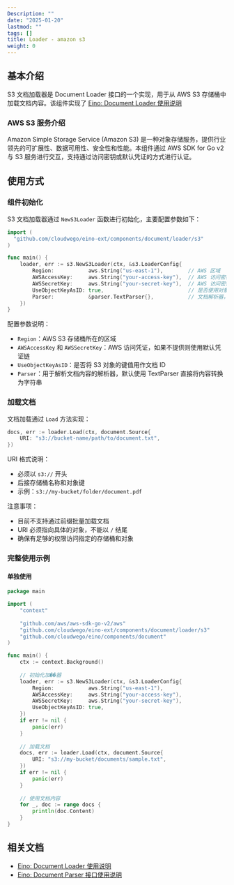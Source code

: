 ```yaml
---
Description: ""
date: "2025-01-20"
lastmod: ""
tags: []
title: Loader - amazon s3
weight: 0
---
```


## **基本介绍**

S3 文档加载器是 Document Loader 接口的一个实现，用于从 AWS S3 存储桶中加载文档内容。该组件实现了 [Eino: Document Loader 使用说明](/zh/docs/eino/core_modules/components/document_loader_guide)

### **AWS S3 服务介绍**

Amazon Simple Storage Service (Amazon S3) 是一种对象存储服务，提供行业领先的可扩展性、数据可用性、安全性和性能。本组件通过 AWS SDK for Go v2 与 S3 服务进行交互，支持通过访问密钥或默认凭证的方式进行认证。

## **使用方式**

### **组件初始化**

S3 文档加载器通过 `NewS3Loader` 函数进行初始化，主要配置参数如下：

```go
import (
  "github.com/cloudwego/eino-ext/components/document/loader/s3"
)

func main() {
    loader, err := s3.NewS3Loader(ctx, &s3.LoaderConfig{
        Region:           aws.String("us-east-1"),        // AWS 区域
        AWSAccessKey:     aws.String("your-access-key"),  // AWS 访问密钥ID
        AWSSecretKey:     aws.String("your-secret-key"),  // AWS 访问密钥
        UseObjectKeyAsID: true,                           // 是否使用对象键作为文档ID
        Parser:           &parser.TextParser{},           // 文档解析器，默认为 TextParser
    })
}
```

配置参数说明：

- `Region`：AWS S3 存储桶所在的区域
- `AWSAccessKey` 和 `AWSSecretKey`：AWS 访问凭证，如果不提供则使用默认凭证链
- `UseObjectKeyAsID`：是否将 S3 对象的键值用作文档 ID
- `Parser`：用于解析文档内容的解析器，默认使用 TextParser 直接将内容转换为字符串

### **加载文档**

文档加载通过 `Load` 方法实现：

```go
docs, err := loader.Load(ctx, document.Source{
    URI: "s3://bucket-name/path/to/document.txt",
})
```

URI 格式说明：

- 必须以 `s3://` 开头
- 后接存储桶名称和对象键
- 示例：`s3://my-bucket/folder/document.pdf`

注意事项：

- 目前不支持通过前缀批量加载文档
- URI 必须指向具体的对象，不能以 `/` 结尾
- 确保有足够的权限访问指定的存储桶和对象

### **完整使用示例**

#### **单独使用**

```go
package main

import (
    "context"
    
    "github.com/aws/aws-sdk-go-v2/aws"
    "github.com/cloudwego/eino-ext/components/document/loader/s3"
    "github.com/cloudwego/eino/components/document"
)

func main() {
    ctx := context.Background()
    
    // 初始化加��器
    loader, err := s3.NewS3Loader(ctx, &s3.LoaderConfig{
        Region:           aws.String("us-east-1"),
        AWSAccessKey:     aws.String("your-access-key"),
        AWSSecretKey:     aws.String("your-secret-key"),
        UseObjectKeyAsID: true,
    })
    if err != nil {
        panic(err)
    }
    
    // 加载文档
    docs, err := loader.Load(ctx, document.Source{
        URI: "s3://my-bucket/documents/sample.txt",
    })
    if err != nil {
        panic(err)
    }
    
    // 使用文档内容
    for _, doc := range docs {
        println(doc.Content)
    }
}
```

## **相关文档**

- [Eino: Document Loader 使用说明](/zh/docs/eino/core_modules/components/document_loader_guide)
- [Eino: Document Parser 接口使用说明](/zh/docs/eino/core_modules/components/document_loader_guide/document_parser_interface_guide)
